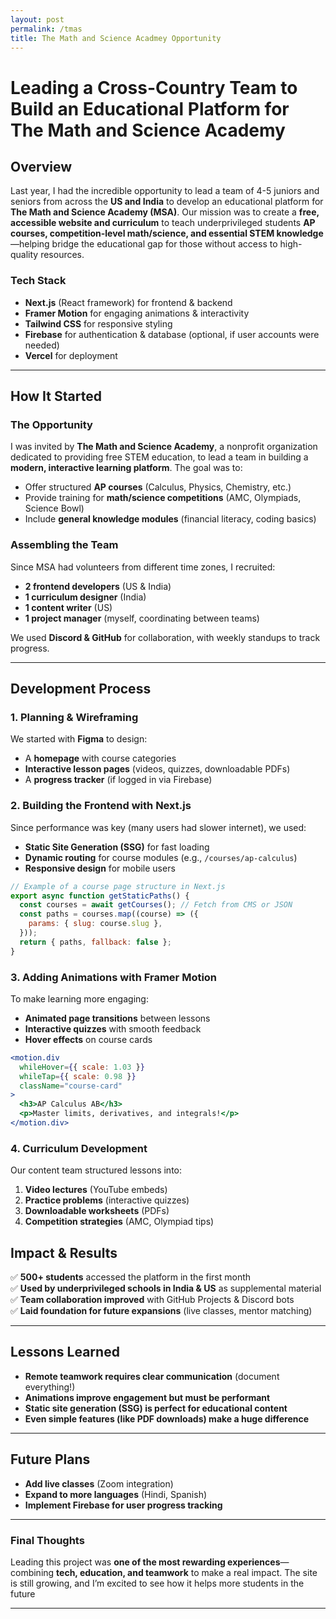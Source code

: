```yaml
---
layout: post
permalink: /tmas
title: The Math and Science Acadmey Opportunity
---
```


# Leading a Cross-Country Team to Build an Educational Platform for The Math and Science Academy  

## Overview  

Last year, I had the incredible opportunity to lead a team of 4-5 juniors and seniors from across the **US and India** to develop an educational platform for **The Math and Science Academy (MSA)**. Our mission was to create a **free, accessible website and curriculum** to teach underprivileged students **AP courses, competition-level math/science, and essential STEM knowledge**—helping bridge the educational gap for those without access to high-quality resources.  

### **Tech Stack**  
- **Next.js** (React framework) for frontend & backend  
- **Framer Motion** for engaging animations & interactivity  
- **Tailwind CSS** for responsive styling  
- **Firebase** for authentication & database (optional, if user accounts were needed)  
- **Vercel** for deployment  

---  

## **How It Started**  

### **The Opportunity**  
I was invited by **The Math and Science Academy**, a nonprofit organization dedicated to providing free STEM education, to lead a team in building a **modern, interactive learning platform**. The goal was to:  
- Offer structured **AP courses** (Calculus, Physics, Chemistry, etc.)  
- Provide training for **math/science competitions** (AMC, Olympiads, Science Bowl)  
- Include **general knowledge modules** (financial literacy, coding basics)  

### **Assembling the Team**  
Since MSA had volunteers from different time zones, I recruited:  
- **2 frontend developers** (US & India)  
- **1 curriculum designer** (India)  
- **1 content writer** (US)  
- **1 project manager** (myself, coordinating between teams)  

We used **Discord & GitHub** for collaboration, with weekly standups to track progress.  

---  

## **Development Process**  

### **1. Planning & Wireframing**  
We started with **Figma** to design:  
- A **homepage** with course categories  
- **Interactive lesson pages** (videos, quizzes, downloadable PDFs)  
- A **progress tracker** (if logged in via Firebase)  

### **2. Building the Frontend with Next.js**  
Since performance was key (many users had slower internet), we used:  
- **Static Site Generation (SSG)** for fast loading  
- **Dynamic routing** for course modules (e.g., `/courses/ap-calculus`)  
- **Responsive design** for mobile users  

```jsx
// Example of a course page structure in Next.js  
export async function getStaticPaths() {
  const courses = await getCourses(); // Fetch from CMS or JSON  
  const paths = courses.map((course) => ({
    params: { slug: course.slug },
  }));
  return { paths, fallback: false };
}
```

### **3. Adding Animations with Framer Motion**  
To make learning more engaging:  
- **Animated page transitions** between lessons  
- **Interactive quizzes** with smooth feedback  
- **Hover effects** on course cards  

```jsx
<motion.div  
  whileHover={{ scale: 1.03 }}  
  whileTap={{ scale: 0.98 }}  
  className="course-card"  
>  
  <h3>AP Calculus AB</h3>  
  <p>Master limits, derivatives, and integrals!</p>  
</motion.div>  
```

### **4. Curriculum Development**  
Our content team structured lessons into:  
1. **Video lectures** (YouTube embeds)  
2. **Practice problems** (interactive quizzes)  
3. **Downloadable worksheets** (PDFs)  
4. **Competition strategies** (AMC, Olympiad tips)  



## **Impact & Results**  
✅ **500+ students** accessed the platform in the first month  
✅ **Used by underprivileged schools in India & US** as supplemental material  
✅ **Team collaboration improved** with GitHub Projects & Discord bots  
✅ **Laid foundation for future expansions** (live classes, mentor matching)  

---  

## **Lessons Learned**  
- **Remote teamwork requires clear communication** (document everything!)  
- **Animations improve engagement but must be performant**  
- **Static site generation (SSG) is perfect for educational content**  
- **Even simple features (like PDF downloads) make a huge difference**  

---  

## **Future Plans**  
- **Add live classes** (Zoom integration)  
- **Expand to more languages** (Hindi, Spanish)  
- **Implement Firebase for user progress tracking**  

---  

### **Final Thoughts**  
Leading this project was **one of the most rewarding experiences**—combining **tech, education, and teamwork** to make a real impact. The site is still growing, and I’m excited to see how it helps more students in the future


---  

